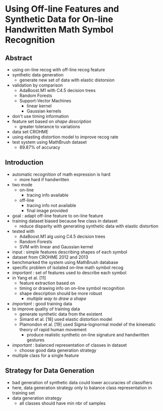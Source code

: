 # Using Off-line Features and Synthetic Data for On-line Handwritten Math Symbol Recognition

## Abstract

* using on-line recog with off-line recog feature
* synthetic data generation
  * generate new set of data with elastic distorsion
* validation by comparison
  * AdaBoost.M1 with C4.5 decision trees
  * Random Forests
  * Support-Vector Machines
    * linear kernel
    * Gaussian kernels
* don't use timing information
* feature set based on *shape description*
  * greater tolerance to variations
* data set CROHME
* using elasting distortion model to improve recog rate
* test system using MathBrush dataset
  * 89.87% of accuracy

## Introduction

* automatic recognition of math expression is hard
  * more hard if handwritten
* two mode
  * on-line
    * tracing info available
  * off-line
    * tracing info not available
    * final image provided
* goal : adapt off-line feature to on-line feature
* training dataset biased because few class in dataset
  * reduce disparity with generating synthetic data with elastic distortion
* tested with
  * AdaBoost.M1 alg using C4.5 decision trees
  * Random Forests
  * SVM with linear and Gaussian kernel
* input : simple features describing shapes of each symbol
* dataset from CROHME 2012 and 2013
* benchmarked the system using MathBrush database
* specific problem of isolated on-line math symbol recog
* _important_ : set of features used to describe each symbol
* in Yang et al. [11]
  * feature extraction based on
  * timing or drawing info on on-line symbol recognition
  * shape description should be more robust
    * _multiple way to draw a shape_
* _important_ : good training data
* to improve quality of training data
  * generate synthetic data from the existent
  * Simard et al. [18] used elastic distortion model
  * Plamondon et al. [19] used Sigma-lognormal model of the kinematic theory of rapid human movement
    * produce realistic synthetic on-line signature and handwritten gestures
* _important_ : balanced representation of classes in dataset
  * choose good data generation strategy
* multiple class for a single feature

## Strategy for Data Generation

* bad generation of synthetic data could lower accuracies of classifiers
* here, data generation strategy only to balance class representation in training set
* data generation strategy
  * all classes should have min nbr of samples





